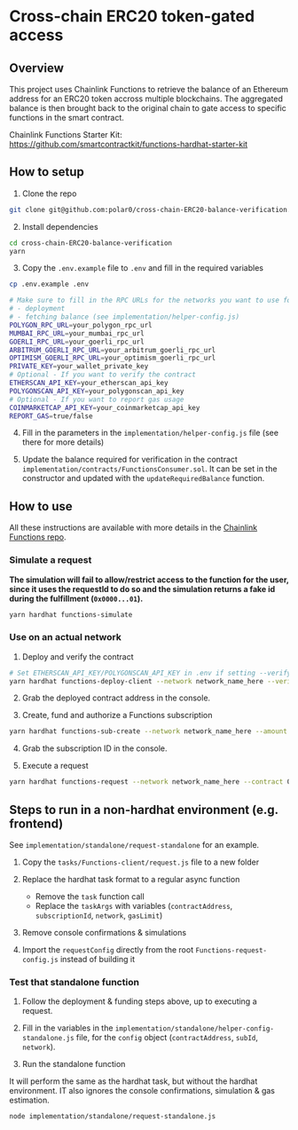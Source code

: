# Cross-chain ERC20 token-gated access

## Overview

This project uses Chainlink Functions to retrieve the balance of an Ethereum address for an ERC20 token accross multiple blockchains. The aggregated balance is then brought back to the original chain to gate access to specific functions in the smart contract.

Chainlink Functions Starter Kit: https://github.com/smartcontractkit/functions-hardhat-starter-kit

## How to setup

1. Clone the repo

```bash
git clone git@github.com:polar0/cross-chain-ERC20-balance-verification.git
```

2. Install dependencies

```bash
cd cross-chain-ERC20-balance-verification
yarn
```

3. Copy the `.env.example` file to `.env` and fill in the required variables

```bash
cp .env.example .env
```

```bash
# Make sure to fill in the RPC URLs for the networks you want to use for:
# - deployment
# - fetching balance (see implementation/helper-config.js)
POLYGON_RPC_URL=your_polygon_rpc_url
MUMBAI_RPC_URL=your_mumbai_rpc_url
GOERLI_RPC_URL=your_goerli_rpc_url
ARBITRUM_GOERLI_RPC_URL=your_arbitrum_goerli_rpc_url
OPTIMISM_GOERLI_RPC_URL=your_optimism_goerli_rpc_url
PRIVATE_KEY=your_wallet_private_key
# Optional - If you want to verify the contract
ETHERSCAN_API_KEY=your_etherscan_api_key
POLYGONSCAN_API_KEY=your_polygonscan_api_key
# Optional - If you want to report gas usage
COINMARKETCAP_API_KEY=your_coinmarketcap_api_key
REPORT_GAS=true/false
```

4. Fill in the parameters in the `implementation/helper-config.js` file (see there for more details)

5. Update the balance required for verification in the contract `implementation/contracts/FunctionsConsumer.sol`. It can be set in the constructor and updated with the `updateRequiredBalance` function.

## How to use

All these instructions are available with more details in the [Chainlink Functions repo](https://github.com/smartcontractkit/functions-hardhat-starter-kit).

### Simulate a request

**The simulation will fail to allow/restrict access to the function for the user, since it uses the requestId to do so and the simulation returns a fake id during the fulfillment (`0x0000...01`).**

```bash
yarn hardhat functions-simulate
```

### Use on an actual network

1. Deploy and verify the contract

```bash
# Set ETHERSCAN_API_KEY/POLYGONSCAN_API_KEY in .env if setting --verify to true
yarn hardhat functions-deploy-client --network network_name_here --verify true
```

2. Grab the deployed contract address in the console.

3. Create, fund and authorize a Functions subscription

```bash
yarn hardhat functions-sub-create --network network_name_here --amount LINK_funding_amount_here --contract 0xDeployed_client_contract_address_here
```

4. Grab the subscription ID in the console.

5. Execute a request

```bash
yarn hardhat functions-request --network network_name_here --contract 0xDeployed_client_contract_address_here --subid subscription_id_number_here
```

## Steps to run in a non-hardhat environment (e.g. frontend)

See `implementation/standalone/request-standalone` for an example.

1. Copy the `tasks/Functions-client/request.js` file to a new folder

2. Replace the hardhat task format to a regular async function

   - Remove the `task` function call
   - Replace the `taskArgs` with variables (`contractAddress`, `subscriptionId`, `network`, `gasLimit`)

3. Remove console confirmations & simulations

4. Import the `requestConfig` directly from the root `Functions-request-config.js` instead of building it

### Test that standalone function

1. Follow the deployment & funding steps above, up to executing a request.

2. Fill in the variables in the `implementation/standalone/helper-config-standalone.js` file, for the `config` object (`contractAddress`, `subId`, `network`).

3. Run the standalone function

It will perform the same as the hardhat task, but without the hardhat environment. IT also ignores the console confirmations, simulation & gas estimation.

```bash
node implementation/standalone/request-standalone.js
```
